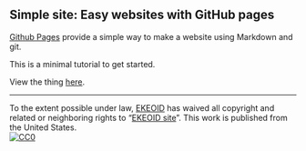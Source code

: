 ## Simple site: Easy websites with GitHub pages

[Github Pages](https://pages.github.com) provide a simple way to make a
website using Markdown and git.

This is a minimal tutorial to get started.

View the thing [here](https://ekeoid.github.io/).

---

To the extent possible under law,
[EKEOID](https://github.com/ekeoid)
has waived all copyright and related or neighboring rights to
&ldquo;[EKEOID site](https://github.com/ekeoid/ekeoid.github.io/)&rdquo;.
This work is published from the United States.
<br/>
[![CC0](https://i.creativecommons.org/p/zero/1.0/88x31.png)](https://creativecommons.org/publicdomain/zero/1.0/)

